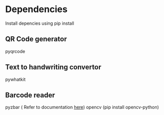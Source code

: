 # Dependencies
Install depencies using pip install

## QR Code generator
pyqrcode

## Text to handwriting convertor
pywhatkit

## Barcode reader
pyzbar ( Refer to documentation [here](https://pypi.org/project/pyzbar/))
opencv (pip install opencv-python)
